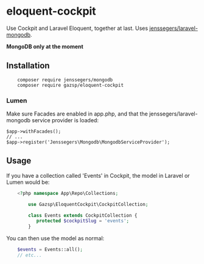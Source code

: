 # eloquent-cockpit

Use Cockpit and Laravel Eloquent, together at last. Uses [jenssegers/laravel-mongodb](https://github.com/jenssegers/laravel-mongodb).

**MongoDB only at the moment**

## Installation

```
    composer require jenssegers/mongodb
    composer require gazsp/eloquent-cockpit
```

### Lumen

Make sure Facades are enabled in app.php, and that the jenssegers/laravel-mongodb service provider is loaded:

```
$app->withFacades();
// ...
$app->register('Jenssegers\Mongodb\MongodbServiceProvider');

```

## Usage

If you have a collection called 'Events' in Cockpit, the model in Laravel or Lumen would be:

```php
    <?php namespace App\Repo\Collections;

        use Gazsp\EloquentCockpit\CockpitCollection;

        class Events extends CockpitCollection {
           protected $cockpitSlug = 'events';
        }
```

You can then use the model as normal:

```php
    $events = Events::all();
    // etc...
```
